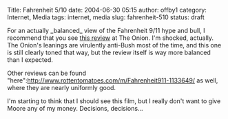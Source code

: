 Title: Fahrenheit 5/10
date: 2004-06-30 05:15
author: offby1
category: Internet, Media
tags: internet, media
slug: fahrenheit-510
status: draft

For an actually \_balanced\_ view of the Fahrenheit 9/11 hype and bull, I recommend that you see [this review](http://www.theonionavclub.com/cinema/index.php?issue=4026#review7) at The Onion. I\'m shocked, actually. The Onion\'s leanings are virulently anti-Bush most of the time, and this one is still clearly toned that way, but the review itself is way more balanced than I expected.

Other reviews can be found \"here\":http://www.rottentomatoes.com/m/Fahrenheit911-1133649/ as well, where they are nearly uniformly good.

I\'m starting to think that I should see this film, but I really don\'t want to give Moore any of my money. Decisions, decisions\...
